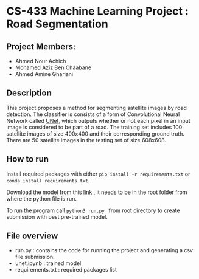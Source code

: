 # CS-433 Machine Learning Project : Road Segmentation



## Project Members:

- Ahmed Nour Achich
- Mohamed Aziz Ben Chaabane
- Ahmed Amine Ghariani

## Description 

This project proposes a method for segmenting satellite images by road detection.
The classifier is consists of a form of Convolutional Neural Network called [UNet](https://en.wikipedia.org/wiki/U-Net), which outputs whether or not each pixel in an input image is considered to be part of a road.
The training set includes 100 satellite images of size 400x400 and their corresponding ground truth.
There are 50 satellite images in the testing set of size 608x608. 

## How to run

Install required packages with either ```pip install -r requirements.txt``` or ```conda install requirements.txt```.

Download the model from this [link](https://www.ab3athyawalid.com) , it needs to be in the root folder from where the python file is run.

To run the program call ```python3 run.py ``` from root directory to create submission with best pre-trained model.  

## File overview

- run.py : contains the code for running the project and generating a csv file submission.
- unet.ipynb : trained model
- requirements.txt : required packages list


 